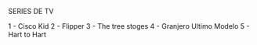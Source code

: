 SERIES DE TV

1 - Cisco Kid
2 - Flipper
3 - The tree stoges
4 - Granjero Ultimo Modelo
5 - Hart to Hart